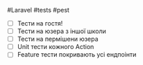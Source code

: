 #Laravel #tests #pest

- [ ] Тести на гостя!
- [ ] Тести на юзера з іншої школи
- [ ] Тести на пермішени юзера
- [ ] Unit тести кожного Action
- [ ] Feature тести покривають усі ендпоінти